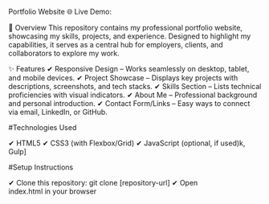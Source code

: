 Portfolio Website
🌐 Live Demo: 

📌 Overview
This repository contains my professional portfolio website, showcasing my skills, projects, and experience.
Designed to highlight my capabilities, it serves as a central hub for employers, clients, and collaborators to explore my work.

✨ Features
✔ Responsive Design – Works seamlessly on desktop, tablet, and mobile devices.
✔ Project Showcase – Displays key projects with descriptions, screenshots, and tech stacks.
✔ Skills Section – Lists technical proficiencies with visual indicators.
✔ About Me – Professional background and personal introduction.
✔ Contact Form/Links – Easy ways to connect via email, LinkedIn, or GitHub.

#Technologies Used

✔ HTML5
✔ CSS3 (with Flexbox/Grid)
✔ JavaScript (optional, if used)k, Gulp]

#Setup Instructions

✔ Clone this repository: git clone [repository-url]
✔ Open index.html in your browser
